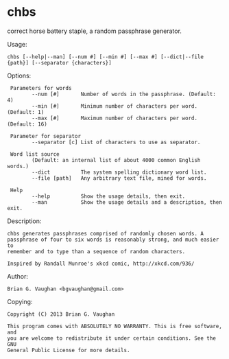 chbs
====
correct horse battery staple, a random passphrase generator.

Usage:

    chbs [--help|--man] [--num #] [--min #] [--max #] [--dict|--file {path}] [--separator {characters}]


Options:

     Parameters for words
            --num [#]       Number of words in the passphrase. (Default: 4)
            --min [#]       Minimum number of characters per word. (Default: 1)
            --max [#]       Maximum number of characters per word. (Default: 16)
 
     Parameter for separator
            --separator [c] List of characters to use as separator.
 
     Word list source
            (Default: an internal list of about 4000 common English words.)
            --dict          The system spelling dictionary word list.
            --file [path]   Any arbitrary text file, mined for words.
 
     Help
            --help          Show the usage details, then exit.
            --man           Show the usage details and a description, then exit.

Description:

    chbs generates passphrases comprised of randomly chosen words. A
    passphrase of four to six words is reasonably strong, and much easier to
    remember and to type than a sequence of random characters.

    Inspired by Randall Munroe's xkcd comic, http://xkcd.com/936/

Author:

    Brian G. Vaughan <bgvaughan@gmail.com>

Copying:

    Copyright (C) 2013 Brian G. Vaughan

    This program comes with ABSOLUTELY NO WARRANTY. This is free software, and
    you are welcome to redistribute it under certain conditions. See the GNU
    General Public License for more details.
